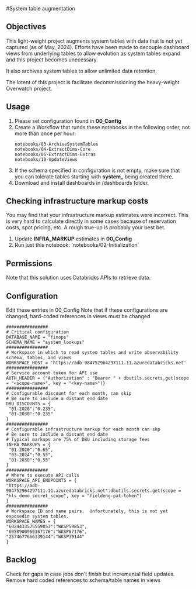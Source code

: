 #System table augmentation

## Objectives

This light-weight project augments system tables with data that is not yet captured (as of May, 2024).  Efforts have been made to decouple dashboard views from underlying tables to allow evolution as system tables expand and this project becomes unecessary.

It also archives system tables to allow unlimited data retention.

The intent of this project is facilitate decommissioning the heavy-weight Overwatch project.

## Usage
<ol>
<li>Please set configuration found in <b>00_Config</b></li>
<li>Create a Workflow that runds these notebooks in the following order, not more than once per hour:<br>

`notebooks/03-ArchiveSystemTables`<br>
`notebooks/04-ExtractDims-Core`<br>
`notebooks/05-ExtractDims-Extras`<br>
`notebooks/10-UpdateViews`<p>

</li>

<li>If the schema specified in configuration is not empty, make sure that you can tolerate tables starting with <b>system_</b> being created there.</li>
<li>Download and install dashboards in /dashboards folder.</li>
</ol>

## Checking infrastructure markup costs
You may find that your infrastructure markup estimates were incorrect.  This is very hard to calculate directly in some cases because of reservation costs, spot pricing, etc.  A rough true-up is probably your best bet.

<ol>
<li>Update <b>INFRA_MARKUP</b> estimates in <b>00_Config</b></li>
<li>Run just this notebook: `notebooks/02-Initialization`</li>
</ol>

## Permissions

Note that this solution uses Databricks APIs to retrieve data. 

## Configuration
Edit these entries in 00_Config Note that if these configurations are changed, hard-coded references in views must be changed
```
################
# Critical configuration
DATABASE_NAME = "finops"
SCHEMA_NAME = "system_lookups"
################
# Workspace in which to read system tables and write observability schema, tables, and views
WORKSPACE_HOST = 'https://adb-984752964297111.11.azuredatabricks.net'
################
# Service account token for API use
AUTH_HEADER = {"Authorization" : "Bearer " + dbutils.secrets.get(scope = "<scope-name>", key = "<key-name>")}
################
# Configurable discount for each month, can skip
# Be sure to include a distant end date
DBU_DISCOUNTS = {
 "01-2020":"0.235",
 "01-2030":"0.235"
}
################
# Configurable infrastructure markup for each month can skp
# Be sure to include a distant end date
# Typical markups are 75% of DBU including storage fees
INFRA_MARKUPS = {
 "01-2020":"0.65",
 "03-2024":"0.55",
 "01-2030":"0.55"
}
################
# Where to execute API calls
WORKSPACE_API_ENDPOINTS = {
"https://adb-984752964297111.11.azuredatabricks.net":dbutils.secrets.get(scope = "hls_demo_secret_scope", key = "fieldeng-pat-token")
}
################
# Workspace ID and name pairs.  Unfortunately, this is not yet exposedin system tables.
WORKSPACE_NAMES = {
"6024433575559853":"WKSP59853",
"6058900950367176":"WKSP67176",
"2574677666339144":"WKSP39144"
}

```

## Backlog
Check for gaps in case jobs don't finish but incremental field updates. Remove hard coded references to schema/table names in views


